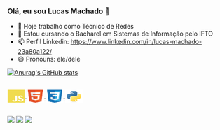 ### Olá, eu sou Lucas Machado 👋


- 🔭 Hoje trabalho como Técnico de Redes
- 🌱 Estou cursando o Bacharel em Sistemas de Informação pelo IFTO
- 📫 Perfil Linkedin: https://www.linkedin.com/in/lucas-machado-23a80a122/
- 😄 Pronouns: ele/dele

<div>
  <a href="[https://](https://www.linkedin.com/in/lucas-machado-23a80a122/)">
  </div>
  
  ![Anurag's GitHub stats](https://github-readme-stats.vercel.app/api?username=LukasM109&show_icons=true&theme=tokyonight)
  
  <div style="display: inline_block"><br>
  <img align="center" alt="Lucas" height="30" width="40" src="https://raw.githubusercontent.com/devicons/devicon/master/icons/javascript/javascript-plain.svg">
  <img align="center" alt="Lucas-HTML" height="30" width="40" src="https://raw.githubusercontent.com/devicons/devicon/master/icons/html5/html5-original.svg">
  <img align="center" alt="Lucas-CSS" height="30" width="40" src="https://raw.githubusercontent.com/devicons/devicon/master/icons/css3/css3-original.svg">
  <img align="center" alt="Lucas-Python" height="30" width="40" src="https://raw.githubusercontent.com/devicons/devicon/master/icons/python/python-original.svg">
</div>
  
  ##
  
  <div> 
  
  <a href="https://instagram.com/lukas__machado?igshid=ZDdkNTZiNTM=" target="_blank"><img src="https://img.shields.io/badge/-Instagram-%23E4405F?style=for-the-badge&logo=instagram&logoColor=white" target="_blank"></a>
  <a href = "mailto:lukasm109@gmail.com"><img src="https://img.shields.io/badge/-Gmail-%23333?style=for-the-badge&logo=gmail&logoColor=white" target="_blank"></a>
  <a href="https://www.linkedin.com/in/lucas-machado-23a80a122/" target="_blank"><img src="https://img.shields.io/badge/-LinkedIn-%230077B5?style=for-the-badge&logo=linkedin&logoColor=white" target="_blank"></a> 
  
</div>
  
